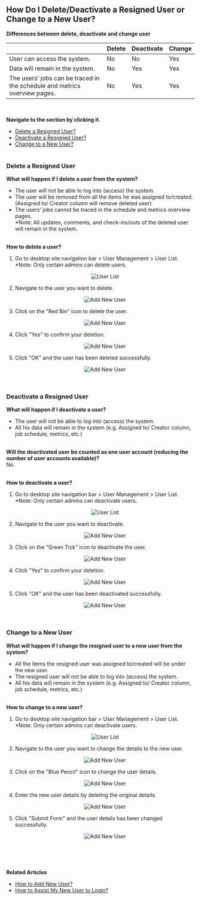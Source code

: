 ## How Do I Delete/Deactivate a Resigned User or Change to a New User?

**Differences between delete, deactivate and change user**

|   |  Delete   |   Deactivate   |   Change   |
|-------|----------|----------------|------------|
| User can access the system. | No | No | Yes |
| Data will remain in the system. | No | Yes | Yes |
| The users’ jobs can be traced in the schedule and metrics overview pages. | No | Yes | Yes |
<br>

**Navigate to the section by clicking it.**<br>

- [Delete a Resigned User?](#section1)<br>
- [Deactivate a Resigned User?](#section2)<br>
- [Change to a New User?](#section3)
<br><br>

<a id="section1"></a>
### Delete a Resigned User
**What will happen if I delete a user from the system?**<br>
- The user will not be able to log into (access) the system.<br>
- The user will be removed from all the items he was assigned to/created. (Assigned to/ Creator column will remove deleted user)<br>
- The users’ jobs cannot be traced in the schedule and metrics overview pages.<br>
*Note: All updates, comments, and check-ins/outs of the deleted user will remain in the system.<br><br>

**How to delete a user?**<br>
1. Go to desktop site navigation bar > User Management > User List.<br>
   *Note: Only certain admins can delete users.<br>

   <p align="center">
      <img src="img/User_List.png" alt="User List">
   </p>

2. Navigate to the user you want to delete.<br>

   <p align="center">
      <img src="img/Add_User_Button.png" alt="Add New User">
   </p>

3. Click on the "Red Bin" icon to delete the user.<br>

   <p align="center">
      <img src="img/Add_User_Button.png" alt="Add New User">
   </p>

4. Click "Yes" to confirm your deletion.<br>

   <p align="center">
      <img src="img/Add_User_Button.png" alt="Add New User">
   </p>

5. Click "OK" and the user has been deleted successfully.<br>

   <p align="center">
      <img src="img/Add_User_Button.png" alt="Add New User">
   </p>

<br>

<a id="section2"></a>
### Deactivate a Resigned User
**What will happen if I deactivate a user?**<br>
- The user will not be able to log into (access) the system.<br>
- All his data will remain in the system (e.g. Assigned to/ Creator column, job schedule, metrics, etc.)<br><br>

**Will the deactivated user be counted as one user account (reducing the number of user accounts available)?**<br>
No.<br><br>

**How to deactivate a user?**<br>
1. Go to desktop site navigation bar > User Management > User List.<br>
   *Note: Only certain admins can deactivate users.<br>

   <p align="center">
      <img src="img/User_List.png" alt="User List">
   </p>
   
2. Navigate to the user you want to deactivate.<br>

   <p align="center">
      <img src="img/Add_User_Button.png" alt="Add New User">
   </p>

3. Click on the "Green Tick" icon to deactivate the user.<br>

   <p align="center">
      <img src="img/Add_User_Button.png" alt="Add New User">
   </p>

4. Click "Yes" to confirm your deletion.<br>

   <p align="center">
      <img src="img/Add_User_Button.png" alt="Add New User">
   </p>

5. Click "OK" and the user has been deactivated successfully.<br>

   <p align="center">
      <img src="img/Add_User_Button.png" alt="Add New User">
   </p>
   <br>

<a id="section3"></a>
### Change to a New User
**What will happen if I change the resigned user to a new user from the system?**<br>
- All the items the resigned user was assigned to/created will be under the new user.<br>
- The resigned user will not be able to log into (access) the system.<br>
- All his data will remain in the system (e.g. Assigned to/ Creator column, job schedule, metrics, etc.)<br><br>

**How to change to a new user?**<br>
1. Go to desktop site navigation bar > User Management > User List.<br>
   *Note: Only certain admins can deactivate users.<br>

   <p align="center">
      <img src="img/User_List.png" alt="User List">
   </p>
   
2. Navigate to the user you want to change the details to the new user.<br>

   <p align="center">
      <img src="img/Add_User_Button.png" alt="Add New User">
   </p>

3. Click on the "Blue Pencil" icon to change the user details.<br>

   <p align="center">
      <img src="img/Add_User_Button.png" alt="Add New User">
   </p>

4. Enter the new user details by deleting the original details.<br>

   <p align="center">
      <img src="img/Add_User_Button.png" alt="Add New User">
   </p>

5. Click "Submit Form" and the user details has been changed successfully.<br>

   <p align="center">
      <img src="img/Add_User_Button.png" alt="Add New User">
   </p>
   <br><br><br>

**Related Articles**<br>
- [How to Add New User?](Add_New_User.md)
- [How to Assist My New User to Login?](New_User_Login.md)
